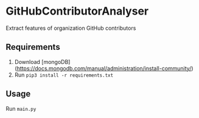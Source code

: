 # GitHubContributorAnalyser

Extract features of organization GitHub contributors

## Requirements

1. Download [mongoDB] (https://docs.mongodb.com/manual/administration/install-community/)
2. Run  ```pip3 install -r requirements.txt```

## Usage
Run `main.py`
